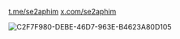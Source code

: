 <a href="https://t.me/se2aphim" target="_blank">t.me/se2aphim</a>
<a href="https://x.com/se2aphim" target="_blank">x.com/se2aphim</a>

![C2F7F980-DEBE-46D7-963E-B4623A80D105](https://github.com/user-attachments/assets/72089125-95b0-496e-bb32-82968c8088a2)
